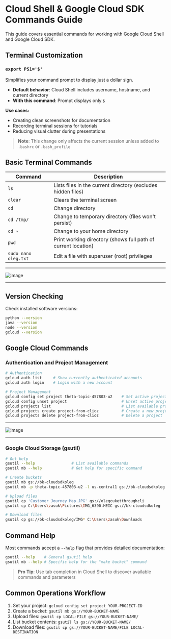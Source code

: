 # Cloud Shell & Google Cloud SDK Commands Guide

This guide covers essential commands for working with Google Cloud Shell and Google Cloud SDK.

## Terminal Customization

### `export PS1='$'`
Simplifies your command prompt to display just a dollar sign.

* **Default behavior**: Cloud Shell includes username, hostname, and current directory
* **With this command**: Prompt displays only `$`

**Use cases:**
* Creating clean screenshots for documentation
* Recording terminal sessions for tutorials
* Reducing visual clutter during presentations

> **Note**: This change only affects the current session unless added to `.bashrc` or `.bash_profile`

## Basic Terminal Commands

| Command | Description |
|---------|-------------|
| `ls` | Lists files in the current directory (excludes hidden files) |
| `clear` | Clears the terminal screen |
| `cd` | Change directory |
| `cd /tmp/` | Change to temporary directory (files won't persist) |
| `cd ~` | Change to your home directory |
| `pwd` | Print working directory (shows full path of current location) |
| `sudo nano oleg.txt` | Edit a file with superuser (root) privileges |

---

![image](https://github.com/user-attachments/assets/69506551-31eb-45da-87d4-a7b2ed460327)

---
## Version Checking

Check installed software versions:
```bash
python --version
java --version
node --version
gcloud --version
```

## Google Cloud Commands

### Authentication and Project Management

```bash
# Authentication
gcloud auth list     # Show currently authenticated accounts
gcloud auth login    # Login with a new account

# Project Management
gcloud config set project theta-topic-457803-u2    # Set active project
gcloud config unset project                        # Unset active project
gcloud projects list                               # List available projects
gcloud projects create project-from-clioz          # Create a new project
gcloud projects delete project-from-clioz          # Delete a project

```
---

![image](https://github.com/user-attachments/assets/a127aa06-4c4d-474f-a657-80b4418cc644)

---
### Google Cloud Storage (gsutil)

```bash
# Get help
gsutil --help                # List available commands
gsutil mb --help             # Get help for specific command

# Create buckets
gsutil mb gs://bk-cloudsdkoleg                                          # Create bucket (default location)
gsutil mb -p theta-topic-457803-u2 -l us-central1 gs://bk-cloudsdkoleg  # Create bucket with project and location

# Upload files
gsutil cp 'Customer Journey Map.JPG' gs://olegcuketthroughcli           # Upload local file to bucket
gsutil cp C:\Users\zasuk\Pictures\IMG_6390.HEIC gs://bk-cloudsdkoleg    # Upload from Windows path

# Download files
gsutil cp gs://bk-cloudsdkoleg/IMG* C:\Users\zasuk\Downloads            # Download files matching pattern
```

## Command Help

Most commands accept a `--help` flag that provides detailed documentation:

```bash
gsutil --help    # General gsutil help
gsutil mb --help # Specific help for the "make bucket" command
```

> **Pro Tip**: Use tab completion in Cloud Shell to discover available commands and parameters

## Common Operations Workflow

1. Set your project: `gcloud config set project YOUR-PROJECT-ID`
2. Create a bucket: `gsutil mb gs://YOUR-BUCKET-NAME`
3. Upload files: `gsutil cp LOCAL-FILE gs://YOUR-BUCKET-NAME/`
4. List bucket contents: `gsutil ls gs://YOUR-BUCKET-NAME/`
5. Download files: `gsutil cp gs://YOUR-BUCKET-NAME/FILE LOCAL-DESTINATION`
